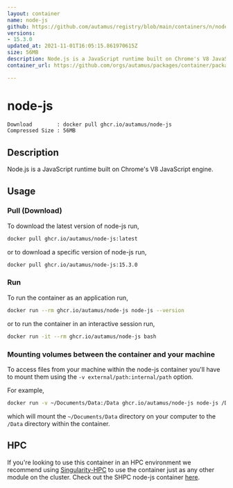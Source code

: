 ```yaml
---
layout: container
name: node-js
github: https://github.com/autamus/registry/blob/main/containers/n/node-js/spack.yaml
versions:
- 15.3.0
updated_at: 2021-11-01T16:05:15.861970615Z
size: 56MB
description: Node.js is a JavaScript runtime built on Chrome's V8 JavaScript engine.
container_url: https://github.com/orgs/autamus/packages/container/package/node-js

---
```

# node-js
```bash 
Download        : docker pull ghcr.io/autamus/node-js
Compressed Size : 56MB
```

## Description
Node.js is a JavaScript runtime built on Chrome's V8 JavaScript engine.

## Usage
### Pull (Download)
To download the latest version of node-js run,

```bash
docker pull ghcr.io/autamus/node-js:latest
```

or to download a specific version of node-js run,

```bash
docker pull ghcr.io/autamus/node-js:15.3.0
```
### Run
To run the container as an application run,
```bash
docker run --rm ghcr.io/autamus/node-js node-js --version
```

or to run the container in an interactive session run,
```bash
docker run -it --rm ghcr.io/autamus/node-js bash
```

### Mounting volumes between the container and your machine
To access files from your machine within the node-js container you'll have to mount them using the `-v external/path:internal/path` option.

For example,
```bash
docker run -v ~/Documents/Data:/Data ghcr.io/autamus/node-js node-js /Data/myData.csv
```
which will mount the `~/Documents/Data` directory on your computer to the `/Data` directory within the container.

## HPC
If you're looking to use this container in an HPC environment we recommend using [Singularity-HPC](https://singularity-hpc.readthedocs.io) to use the container just as any other module on the cluster. Check out the SHPC node-js container [here](https://singularityhub.github.io/singularity-hpc/r/ghcr.io-autamus-node-js/).